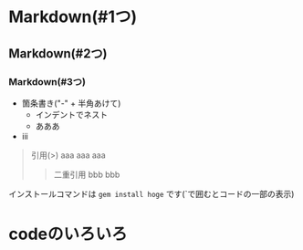 # Markdown(#1つ)
## Markdown(#2つ)
### Markdown(#3つ)
- 箇条書き("-" + 半角あけて)
  - インデントでネスト
  - あああ
- iii

>引用(>)
>aaa
>aaa
>aaa
>>二重引用
>>bbb
>>bbb

インストールコマンドは `gem install hoge` です(`で囲むとコードの一部の表示)

# codeのいろいろ

  
